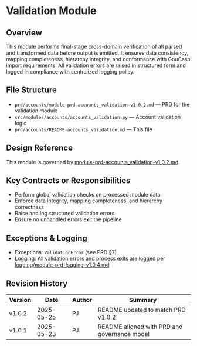# Validation Module

## Overview
This module performs final-stage cross-domain verification of all parsed and transformed data before output is emitted. It ensures data consistency, mapping completeness, hierarchy integrity, and conformance with GnuCash import requirements. All validation errors are raised in structured form and logged in compliance with centralized logging policy.

## File Structure
- `prd/accounts/module-prd-accounts_validation-v1.0.2.md` — PRD for the validation module
- `src/modules/accounts/accounts_validation.py` — Account validation logic
- `prd/accounts/README-accounts_validation.md` — This file

## Design Reference
This module is governed by [module-prd-accounts_validation-v1.0.2.md](./module-prd-accounts_validation-v1.0.2.md).

## Key Contracts or Responsibilities
- Perform global validation checks on processed module data
- Enforce data integrity, mapping completeness, and hierarchy correctness
- Raise and log structured validation errors
- Ensure no unhandled errors exit the pipeline

## Exceptions & Logging
- Exceptions: `ValidationError` (see PRD §7)
- Logging: All validation errors and process exits are logged per [logging/module-prd-logging-v1.0.4.md](../logging/module-prd-logging-v1.0.4.md)

## Revision History
| Version | Date       | Author | Summary                           |
|---------|------------|--------|-----------------------------------|
| v1.0.2  | 2025-05-25 | PJ     | README updated to match PRD v1.0.2|
| v1.0.1  | 2025-05-23 | PJ     | README aligned with PRD and governance model|
